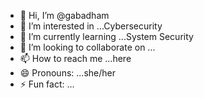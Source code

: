 - 👋 Hi, I’m @gabadham
- 👀 I’m interested in ...Cybersecurity
- 🌱 I’m currently learning ...System Security
- 💞️ I’m looking to collaborate on ...
- 📫 How to reach me ...here
- 😄 Pronouns: ...she/her
- ⚡ Fun fact: ...

<!---
gabadham/gabadham is a ✨ special ✨ repository because its `README.md` (this file) appears on your GitHub profile.
You can click the Preview link to take a look at your changes.
--->
